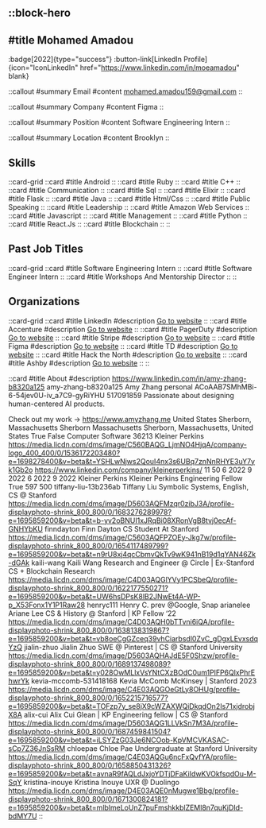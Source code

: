 ::block-hero
---
#title
Mohamed Amadou
---

:badge[2022]{type="success"}
:button-link[LinkedIn Profile]{icon="IconLinkedIn" href="https://www.linkedin.com/in/moeamadou" blank}

::callout
#summary
Email
#content
mohamed.amadou159@gmail.com
::

::callout
#summary
Company
#content
Figma
::

::callout
#summary
Position
#content
Software Engineering Intern
::

::callout
#summary
Location
#content
Brooklyn
::

## Skills
::card-grid
::card
#title
Android
::
::card
#title
Ruby
::
::card
#title
C++
::
::card
#title
Communication
::
::card
#title
Sql
::
::card
#title
Elixir
::
::card
#title
Flask
::
::card
#title
Java
::
::card
#title
Html/Css
::
::card
#title
Public Speaking
::
::card
#title
Leadership
::
::card
#title
Amazon Web Services
::
::card
#title
Javascript
::
::card
#title
Management
::
::card
#title
Python
::
::card
#title
React.Js
::
::card
#title
Blockchain
::
::

## Past Job Titles
::card-grid
::card
#title
Software Engineering Intern
::
::card
#title
Software Engineer Intern
::
::card
#title
Workshops And Mentorship Director
::
::

## Organizations
::card-grid
::card
#title
LinkedIn
#description
[Go to website](linkedin.com)
::
::card
#title
Accenture
#description
[Go to website](accenture.com)
::
::card
#title
PagerDuty
#description
[Go to website](pagerduty.com)
::
::card
#title
Stripe
#description
[Go to website](stripe.com)
::
::card
#title
Figma
#description
[Go to website](figma.com)
::
::card
#title
TD
#description
[Go to website](td.com)
::
::card
#title
Hack the North
#description
[Go to website](hackthenorth.com)
::
::card
#title
Ashby
#description
[Go to website](ashbyhq.com)
::
::

::card
#title
About
#description
https://www.linkedin.com/in/amy-zhang-b8320a125 amy-zhang-b8320a125 Amy Zhang personal ACoAAB7SMhMBi-6-54jev0U-iv_a7C9-gyRiYHU 517091859 Passionate about designing human-centered AI products. 

Check out my work -> https://www.amyzhang.me United States Sherborn, Massachusetts Sherborn Massachusetts Sherborn, Massachusetts, United States True False Computer Software 36213 Kleiner Perkins https://media.licdn.com/dms/image/C560BAQG_LjmNO4HjqA/company-logo_400_400/0/1536172203480?e=1698278400&v=beta&t=YSHLwNjws2QouI4nx3s6UBq7znNnRHYE3uY7yk1Gb2o https://www.linkedin.com/company/kleinerperkins/ 11 50 6 2022 9 2022 6 2022 9 2022 Kleiner Perkins Kleiner Perkins Engineering Fellow True 597 500 tiffany-liu-13b236ab Tiffany Liu Symbolic Systems, English, CS @ Stanford https://media.licdn.com/dms/image/D5603AQFMzqr0zibJ3A/profile-displayphoto-shrink_800_800/0/1683276289978?e=1695859200&v=beta&t=b-yv2oBNUI1xJRqBi08XRonVgB8tvj0ecAf-GNHYbKU finndayton Finn Dayton CS Student At Stanford https://media.licdn.com/dms/image/C5603AQFPZOEy-Jkg7w/profile-displayphoto-shrink_800_800/0/1654117489799?e=1695859200&v=beta&t=n9rU8xj4qcCbmvQkTv9wK941nB19d1qYAN46Zk-dGAk kaili-wang Kaili Wang Research and Engineer @ Circle | Ex-Stanford CS + Blockchain Research https://media.licdn.com/dms/image/C4D03AQGlYVy1PCSbeQ/profile-displayphoto-shrink_800_800/0/1622177550271?e=1695859200&v=beta&t=UW6hsDPsK8lB2JNwEt4A-WP-p_X53Fonx1Y1P1Raw28 henryc111 Henry C. prev @Google, Snap arianelee Ariane Lee CS & History @ Stanford | KP Fellow ‘22 https://media.licdn.com/dms/image/C4D03AQH0bTTvni6iQA/profile-displayphoto-shrink_800_800/0/1638138319867?e=1695859200&v=beta&t=vb8oeCgGZceq39vhCiarbsdl0ZvC_gDgxLEvxsdqYzQ jialin-zhuo Jialin Zhuo SWE @ Pinterest | CS @ Stanford University https://media.licdn.com/dms/image/D5603AQHAJdE5F0Shzw/profile-displayphoto-shrink_800_800/0/1689137498089?e=1695859200&v=beta&t=y028OwMLlxVsYNtCXzBOdC0um1PlFP6QlxPhrEhwrYk kevia-mccomb-531418168 Kevia McComb McKinsey | Stanford 2023 https://media.licdn.com/dms/image/C4E03AQGOeGtLy8OHUg/profile-displayphoto-shrink_800_800/0/1652215716577?e=1695859200&v=beta&t=TOFzp7y_se8jX9cWZAXWQiDkqdOn2Is71xjdrobjX8A alix-cui Alix Cui Glean | KP Engineering fellow | CS @ Stanford https://media.licdn.com/dms/image/D5603AQG1LLVkSn7M3A/profile-displayphoto-shrink_800_800/0/1687459841504?e=1695859200&v=beta&t=iLSYZzG03Je6NCOob-KpVMCVKASAC-sCp7Z36JnSsRM chloepae Chloe Pae Undergraduate at Stanford University https://media.licdn.com/dms/image/C4E03AQGu6ncFxQvfYA/profile-displayphoto-shrink_800_800/0/1658850431326?e=1695859200&v=beta&t=avnaR9fAQLdJxjoYDTjDFaKiIdwKVOkfsqdOu-M-SqY kristina-inouye Kristina Inouye UXR @ Duolingo https://media.licdn.com/dms/image/D4E03AQE0nMugwe1Bbg/profile-displayphoto-shrink_800_800/0/1671300824181?e=1695859200&v=beta&t=mlblmeLoUnZ7puFmshkkblZEMl8n7quKjDId-bdMY7U
::
